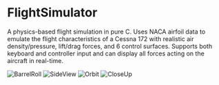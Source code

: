 # FlightSimulator

A physics-based flight simulation in pure C. Uses NACA airfoil data to emulate the flight characteristics of a Cessna 172 with realistic air density/pressure, lift/drag forces, and 6 control surfaces. Supports both keyboard and controller input and can display all forces acting on the aircraft in real-time.

![BarrelRoll](https://github.com/user-attachments/assets/3c55b3f8-8060-4da1-a33f-c6c76d381a7e)
![SideView](https://github.com/user-attachments/assets/b1aa388e-de49-44f5-ad27-5a64c6557ec9)
![Orbit](https://github.com/user-attachments/assets/1a1bd3ed-f5fb-49ed-883e-0ecaadf71dc9)
![CloseUp](https://github.com/user-attachments/assets/592c6d50-d724-442f-97e8-ba8e521782f9)

